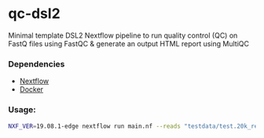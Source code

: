# qc-dsl2

Minimal template DSL2 Nextflow pipeline to run quality control (QC) on FastQ files using FastQC & generate an output HTML report using MultiQC

### Dependencies 
- [Nextflow](https://www.nextflow.io/)
- [Docker](https://www.docker.com/)

### Usage:
```bash
NXF_VER=19.08.1-edge nextflow run main.nf --reads "testdata/test.20k_reads_{1,2}.fastq.gz"
```